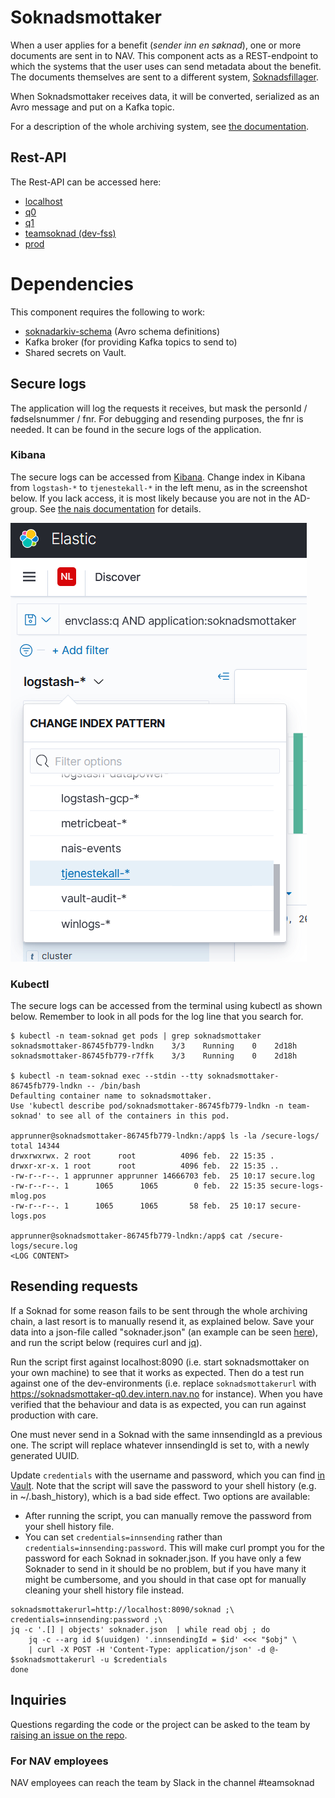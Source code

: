 # Soknadsmottaker
When a user applies for a benefit (_sender inn en søknad_), one or more documents are sent in to NAV. This component acts as a REST-endpoint to which the systems that the user uses can send metadata about the benefit. The documents themselves are sent to a different system, [Soknadsfillager](https://www.github.com/navikt/soknadsfillager).

When Soknadsmottaker receives data, it will be converted, serialized as an Avro message and put on a Kafka topic.

For a description of the whole archiving system, see [the documentation](https://github.com/navikt/archiving-infrastructure/wiki).

## Rest-API
The Rest-API can be accessed here:

* [localhost](http://localhost:8090/swagger-ui/index.html)
* [q0](https://soknadsmottaker-q0.dev.intern.nav.no/swagger-ui/index.html)
* [q1](https://soknadsmottaker-q1.dev.intern.nav.no/swagger-ui/index.html)
* [teamsoknad (dev-fss)](https://soknadsmottaker.dev.intern.nav.no/swagger-ui/index.html)
* [prod](https://soknadsmottaker.intern.nav.no/swagger-ui/index.html)

# Dependencies
This component requires the following to work:
* [soknadarkiv-schema](https://github.com/navikt/soknadarkiv-schema) (Avro schema definitions)
* Kafka broker (for providing Kafka topics to send to)
* Shared secrets on Vault.


## Secure logs
The application will log the requests it receives, but mask the personId / fødselsnummer / fnr. For debugging and resending purposes, the fnr is needed. It can be found in the secure logs of the application.

### Kibana
The secure logs can be accessed from [Kibana](https://logs.adeo.no/app/discover#/?_g=(filters:!(),refreshInterval:(pause:!t,value:0),time:(from:now-1h,to:now))&_a=(columns:!(message,envclass,level,application,host),filters:!(),index:'tjenestekall-*',interval:auto,query:(language:lucene,query:'envclass:q%20AND%20application:soknadsmottaker'),sort:!())). Change index in Kibana from `logstash-*` to `tjenestekall-*` in the left menu, as in the screenshot below. If you lack access, it is most likely because you are not in the AD-group. See [the nais documentation](https://doc.nais.io/observability/logs/#3-put-people-into-the-ad-group) for details.

![Change Kibana index from logstash to tjenestekall in the left menu](kibana_securelogs.png "Change Kibana index from logstash to tjenestekall in the left menu")

### Kubectl
The secure logs can be accessed from the terminal using kubectl as shown below. Remember to look in all pods for the log line that you search for.
```
$ kubectl -n team-soknad get pods | grep soknadsmottaker
soknadsmottaker-86745fb779-lndkn    3/3    Running    0    2d18h
soknadsmottaker-86745fb779-r7ffk    3/3    Running    0    2d18h

$ kubectl -n team-soknad exec --stdin --tty soknadsmottaker-86745fb779-lndkn -- /bin/bash
Defaulting container name to soknadsmottaker.
Use 'kubectl describe pod/soknadsmottaker-86745fb779-lndkn -n team-soknad' to see all of the containers in this pod.

apprunner@soknadsmottaker-86745fb779-lndkn:/app$ ls -la /secure-logs/
total 14344
drwxrwxrwx. 2 root      root          4096 feb.  22 15:35 .
drwxr-xr-x. 1 root      root          4096 feb.  22 15:35 ..
-rw-r--r--. 1 apprunner apprunner 14666703 feb.  25 10:17 secure.log
-rw-r--r--. 1      1065      1065        0 feb.  22 15:35 secure-logs-mlog.pos
-rw-r--r--. 1      1065      1065       58 feb.  25 10:17 secure-logs.pos

apprunner@soknadsmottaker-86745fb779-lndkn:/app$ cat /secure-logs/secure.log
<LOG CONTENT>
```

## Resending requests
If a Soknad for some reason fails to be sent through the whole archiving chain, a last resort is to manually resend it, as explained below. Save your data into a json-file called "soknader.json" (an example can be seen [here](mottaker/src/main/resources/soknader.json)), and run the script below (requires curl and [jq](https://github.com/stedolan/jq)).

Run the script first against localhost:8090 (i.e. start soknadsmottaker on your own machine) to see that it works as expected. Then do a test run against one of the dev-environments (i.e. replace `soknadsmottakerurl` with https://soknadsmottaker-q0.dev.intern.nav.no for instance). When you have verified that the behaviour and data is as expected, you can run against production with care.

One must never send in a Soknad with the same innsendingId as a previous one. The script will replace whatever innsendingId is set to, with a newly generated UUID.

Update `credentials` with the username and password, which you can find [in Vault](https://vault.adeo.no/ui/vault/secrets/secret/show/team-soknad/innsending/basicauth). Note that the script will save the password to your shell history (e.g. in ~/.bash_history), which is a bad side effect. Two options are available:
* After running the script, you can manually remove the password from your shell history file.
* You can set `credentials=innsending` rather than `credentials=innsending:password`. This will make curl prompt you for the password for each Soknad in soknader.json. If you have only a few Soknader to send in it should be no problem, but if you have many it might be cumbersome, and you should in that case opt for manually cleaning your shell history file instead.
```
soknadsmottakerurl=http://localhost:8090/soknad ;\
credentials=innsending:password ;\
jq -c '.[] | objects' soknader.json  | while read obj ; do
    jq -c --arg id $(uuidgen) '.innsendingId = $id' <<< "$obj" \
    | curl -X POST -H 'Content-Type: application/json' -d @- $soknadsmottakerurl -u $credentials
done
```

## Inquiries
Questions regarding the code or the project can be asked to the team by [raising an issue on the repo](https://github.com/navikt/soknadsmottaker/issues).

### For NAV employees
NAV employees can reach the team by Slack in the channel #teamsoknad
